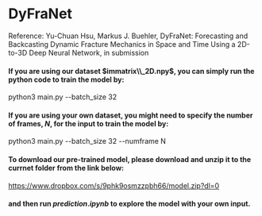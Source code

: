 # DyFraNet

Reference: Yu-Chuan Hsu, Markus J. Buehler, DyFraNet: Forecasting and Backcasting Dynamic Fracture Mechanics in Space and Time Using a 2D-to-3D Deep Neural Network, in submission 

#### If you are using our dataset $immatrix\\_2D.npy$, you can simply run the python code to train the model by:
python3 main.py --batch_size 32 

#### If you are using your own dataset, you might need to specify the number of frames, $N$, for the input to train the model by:
python3 main.py --batch_size 32
                --numframe N

#### To download our pre-trained model, please download and unzip it to the currnet folder from the link below:

https://www.dropbox.com/s/9phk9osmzzpbh66/model.zip?dl=0

#### and then run $prediction.ipynb$ to explore the model with your own input.
